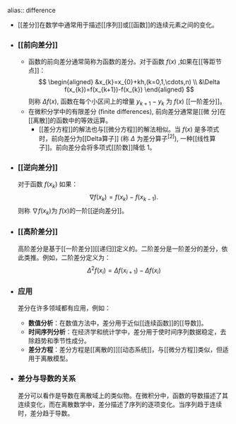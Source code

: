 alias:: difference

- [[差分]]在数学中通常用于描述[[序列]]或[[函数]]的连续元素之间的变化。
- ### [[前向差分]]
	- 函数的前向差分通常简称为函数的差分。对于函数 $f(x)$ ,如果在[[等距节点]]：
	  $$
	  \begin{aligned}
	  &x_{k}=x_{0}+kh,(k=0,1,\cdots,n) \\
	  &\Delta f(x_{k})=f(x_{k+1})-f(x_{k})
	  \end{aligned}
	  $$
	  则称 $\Delta f(x)$, 函数在每个小区间上的增量 $y_{k+1}-y_k$ 为 $f(x)$ [[一阶差分]]。
	- 在微积分学中的有限差分 (finite differences), 前向差分通常是[[微
	  分]在[[离散]]的函数中的等效运算。
		- [[差分方程]]的解法也与[[微分方程]]的解法相似。当 $f(x)$ 是多项式时，前向差分为[[Delta算子]] (称 $\Delta$ 为差分算子$^{[2]}$), 一种[[线性算子]]。前向差分会将多项式[[阶数]]降低 1。
- ### [[逆向差分]]
  对于函数 $f(x_k)$ 如果：
  $$
  \nabla f(x_k)=f(x_k)-f(x_{k-1}).
  $$
  则称 $\nabla f(x_k)$为 $f(x)$的一阶[[逆向差分]]。
- ### [[高阶差分]]
  高阶差分是基于[[一阶差分]][[递归]]定义的。二阶差分是一阶差分的差分，依此类推。例如，二阶差分定义为：
  $$ \Delta^2 f(x_i) = \Delta f(x_{i+1}) - \Delta f(x_i) $$
- ### 应用
  
  差分在许多领域都有应用，例如：
	- **数值分析**：在数值方法中，差分用于近似[[连续函数]]的[[导数]]。
	- **时间序列分析**：在经济学和统计学中，差分用于使时间序列数据稳定，去除趋势和季节性成分。
	- **差分方程**：差分方程是[[离散的]][[动态系统]]，与[[微分方程]]类似，但适用于离散模型。
- ### 差分与导数的关系
  差分可以看作是导数在离散域上的类似物。在微积分中，函数的导数描述了其连续变化，而在离散数学中，差分描述了序列的逐项变化。当序列趋于连续时，差分趋于导数。